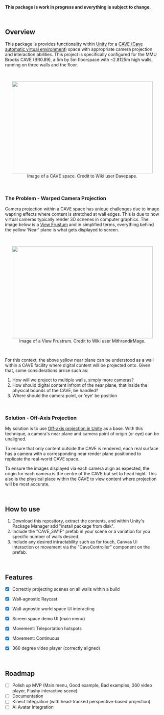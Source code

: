 **This package is work in progress and everything is subject to change.** 


<br/>


## Overview
This package is provides functionality within [Unity](https://unity.com/) for a [CAVE (Cave automatic virtual environment)](https://en.wikipedia.org/wiki/Cave_automatic_virtual_environment) space with appropriate camera projection and interaction abilities. This project is specifically configured for the MMU Brooks CAVE (BR0.89), a 5m by 5m floorspace with ~2.8125m high walls, running on three walls and the floor. 


<br/>
<p align="center">
  <img width="460" height="300" src="https://upload.wikimedia.org/wikipedia/commons/6/6d/CAVE_Crayoland.jpg"><br/>
  Image of a CAVE space. Credit to Wiki user Davepape.
</p>
<br/>



### The Problem - Warped Camera Projection
Camera projection within a CAVE space has unique challenges due to image wapring effects where content is stretched at wall edges. This is due to how virtual cameras typically render 3D scnenes in computer graphics. The image below is a [View Frustum](https://en.wikipedia.org/wiki/Viewing_frustum) and in simplified terms, everything behind the yellow 'Near' plane is what gets displayed to screen. 

<br/>
<p align="center">
  <img width="460" height="300" src="https://upload.wikimedia.org/wikipedia/commons/0/02/ViewFrustum.svg"><br/>
  Image of a View Frustrum. Credit to Wiki user MithrandirMage.
</p>
<br/>


For this context, the above yellow near plane can be understood as a wall within a CAVE facility where digital content will be projected onto. Given that, some considerations arrise such as:

1. How will we project to multiple walls, simply more cameras?
2. How should digital content infront of the near plane, that inside the physical bounds of the CAVE, be handled?
3. Where should the camera point, or 'eye' be position


<br/>


### Solution - Off-Axis Projection
My solution is to use [Off-axis projection in Unity](https://github.com/aptas/off-axis-projection-unity) as a base. With this technique, a camera's near plane and camera point of origin (or eye) can be unaligned. 

To ensure that only content outside the CAVE is rendered, each real surface has a camera with a corresponding near render plane positioned to replicate the real-world CAVE space.

To ensure the images displayed via each camera align as expected, the origin for each camera is the centre of the CAVE but set to head hight. This also is the physical place within the CAVE to view content where projection will be most accurate. 


<br/>


## How to use

1. Download this repository, extract the contents, and within Unity's Package Manager add "install package from disk".
2. Include the "CAVE_3W1F" prefab in your scene or a variation for you specific number of walls desired.
3. Include any desired intractability such as for touch, Canvas UI interaction or movement via the "CaveController" component on the prefab.


<br/>


## Features
- [x] Correctly projecting scenes on all walls within a build
- [x] Wall-agnostic Raycast
- [x] Wall-agnostic world space UI interacting 
- [x] Screen space demo UI (main menu)
- [x] Movement: Teleportation hotspots
- [x] Movement: Continuous
- [x] 360 degree video player (correctly aligned)


<br/>


## Roadmap 
- [ ] Polish up MVP (Main menu, Good example, Bad examples, 360 video player, Flashy interactive scene)
- [ ] Documentation
- [ ] Kinect Integration (with head-tracked perspective-based projection)
- [ ] AI Avatar Integration
